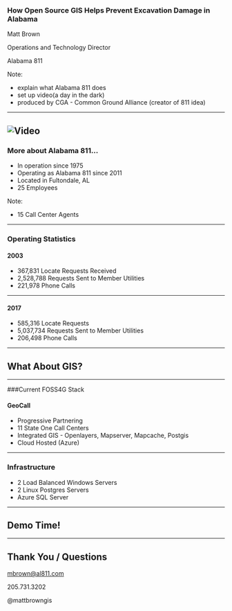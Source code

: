 ### How Open Source GIS Helps Prevent Excavation Damage in Alabama

Matt Brown

Operations and Technology Director

Alabama 811

Note:
 - explain what Alabama 811 does
 - set up video(a day in the dark)
 - produced by CGA - Common Ground Alliance (creator of 811 idea)
---
![Video](https://www.youtube.com/embed/phg5W55xCBw)
---
### More about Alabama 811...
- In operation since 1975
- Operating as Alabama 811 since 2011
- Located in Fultondale, AL
- 25 Employees

Note:
- 15 Call Center Agents

---

### Operating Statistics

#### 2003
- 367,831 Locate Requests Received
- 2,528,788 Requests Sent to Member Utilities
- 221,978 Phone Calls

---

#### 2017
- 585,316 Locate Requests
- 5,037,734 Requests Sent to Member Utilities
- 206,498 Phone Calls

---

## What About GIS?

---
###Current FOSS4G Stack 

#### GeoCall

- Progressive Partnering
- 11 State One Call Centers
- Integrated GIS - Openlayers, Mapserver, Mapcache, Postgis
- Cloud Hosted (Azure)

---

### Infrastructure
- 2 Load Balanced Windows Servers
- 2 Linux Postgres Servers
- Azure SQL Server 

---

## Demo Time!

---

## Thank You / Questions

mbrown@al811.com

205.731.3202

@mattbrowngis


